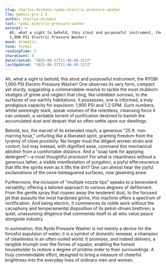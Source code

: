 ```yaml
---
slug: charles-dickens-ryobi-electric-pressure-washer
llm: gemini-pro-2.5
author: charles-dickens
tool: ryobi-electric-pressure-washer
excerpt: >
  Ah, what a sight to behold, this stout and purposeful instrument, the RYOBI
  1,900 PSI Electric Pressure Washer!
mood: dramatic
tone: formal
readingTime: 2
shareCount: 0
dateCreated: "2025-06-27T11:46:40.317Z"
lastUpdated: "2025-06-27T11:46:40.317Z"
---
```


Ah, what a sight to behold, this stout and purposeful instrument, the RYOBI 1,900 PSI Electric Pressure Washer! One observes its very form, compact yet sturdy, suggesting a commendable resolve to tackle the most stubborn vestiges of grime and neglect that cling, like unbidden sorrows, to the surfaces of our earthly habitations. It possesses, one is informed, a truly prodigious capacity for expulsion: 1,900 PSI and 1.2 GPM. Such numbers, whilst seemingly stark, speak volumes of the relentless, cleansing force it can unleash, a veritable torrent of purification destined to banish the accumulated dust and despair that so often settle upon our dwellings.

Behold, too, the marvel of its extended reach, a generous "25 ft. non-marring hose," unfurling like a liberated spirit, granting freedom from the tyranny of close proximity. No longer must the diligent worker strain and contort, but may instead, with dignified ease, command this mechanical ablution from a comfortable distance. And a "soap tank for applying detergent"—a most thoughtful provision! For what is cleanliness without a generous lather, a visible manifestation of purgation, a joyful effervescence that lifts the spirits even as it lifts the dirt? One can almost hear the joyful exclamations of the once-beleaguered surfaces, now gleaming anew.

Furthermore, the inclusion of "multiple nozzle tips" speaks to a benevolent versatility, offering a tailored approach to various degrees of defilement. From the gentle spray that coaxes away the tenderest dust, to the focused jet that assaults the most hardened grime, this machine offers a spectrum of rectification. And being electric, it commences its noble work without the cacophony and temperamental disposition of its petrol-driven brethren; a quiet, unassuming diligence that commends itself to all who value peace alongside industry.

In summation, this Ryobi Pressure Washer is not merely a device for the forceful expulsion of water; it is a symbol of domestic renewal, a champion of cleanliness in an often-soiled world. It promises, and indeed delivers, a tangible triumph over the forces of squalor, enabling the honest householder to restore a degree of pristine order to their surroundings. A truly commendable effort, designed to bring a measure of cheerful brightness into the everyday lives of ordinary men and women.
